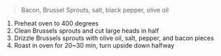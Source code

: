 > Bacon, Brussel Sprouts, salt, black pepper, olive oil

1. Preheat oven to 400 degrees
2. Clean Brussels sprouts and cut large heads in half
3. Drizzle Brussels sprouts with olive oil, salt, pepper, and bacon pieces
4. Roast in oven for 20~30 min, turn upside down halfway